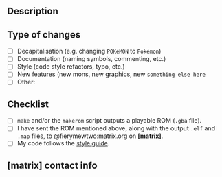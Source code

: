 ## Description
<!--- Describe your changes in detail -->

## Type of changes
<!--- What types of changes does your code introduce? Put an `x` in all the boxes that apply: -->
- [ ] Decapitalisation (e.g. changing `POKéMON` to `Pokémon`)
- [ ] Documentation (naming symbols, commenting, etc.)
- [ ] Style (code style refactors, typo, etc.)
- [ ] New features (new mons, new graphics, new `something else here`
- [ ] Other: <!--- replace this comment with your type of change -->

## Checklist
<!--- Go over all the following points, and put an `x` in all the boxes that apply. -->
- [ ] `make` and/or the `makerom` script outputs a playable ROM (`.gba` file).
- [ ] I have sent the ROM mentioned above, along with the output `.elf` and `.map` files, to @fierymewtwo:matrix.org on **[matrix]**.
- [ ] My code follows the [style guide](https://github.com/Rebirth-Devs/tumbledemerald/blob/master/STYLE.md).

## **[matrix]** contact info
<!--- formatted as name:homeserver, e.g. fierymewtwo:matrix.org -->
<!--- Contributors must join https://matrix.to/#/#rebirthteam:matrix.org -->
